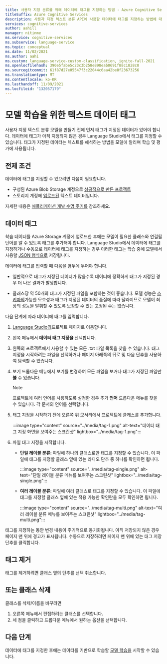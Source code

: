 ```yaml
---
title: 사용자 지정 분류를 위해 데이터에 태그를 지정하는 방법 - Azure Cognitive Services
titleSuffix: Azure Cognitive Services
description: 사용자 지정 텍스트 분류 API에 사용할 데이터에 태그를 지정하는 방법에 대해 알아봅니다.
services: cognitive-services
author: aahill
manager: nitinme
ms.service: cognitive-services
ms.subservice: language-service
ms.topic: conceptual
ms.date: 11/02/2021
ms.author: aahi
ms.custom: language-service-custom-classification, ignite-fall-2021
ms.openlocfilehash: 390e5fabe5c23c3b258e898eab0691f88c1828c0
ms.sourcegitcommit: 61f87d27e05547f3c22044c6aa42be8f23673256
ms.translationtype: MT
ms.contentlocale: ko-KR
ms.lasthandoff: 11/09/2021
ms.locfileid: "132057179"
---
```

# <a name="tag-text-data-for-training-your-model"></a>모델 학습을 위한 텍스트 데이터 태그 

사용자 지정 텍스트 분류 모델을 만들기 전에 먼저 태그가 지정된 데이터가 있어야 합니다. 데이터에 태그가 아직 지정되지 않은 경우 Language Studio에서 태그를 지정할 수 있습니다. 태그가 지정된 데이터는 텍스트를 해석하는 방법을 모델에 알리며 학습 및 평가에 사용됩니다.

## <a name="prerequisites"></a>전제 조건

데이터에 태그를 지정할 수 있으려면 다음이 필요합니다.
* 구성된 Azure Blob Storage 계정으로 [성공적으로 만든 프로젝트](create-project.md) 
* 스토리지 계정에 [업로드된](create-project.md#prepare-training-data) 텍스트 데이터입니다.

자세한 내용은 [애플리케이션 개발 수명 주기를](../overview.md#project-development-lifecycle) 참조하세요.

<!--Tagging your data will let you [train your model](train-model.md), [evaluate it](train-model.md), and use it to [classify text](call-api.md).-->

## <a name="tag-your-data"></a>데이터 태그

학습 데이터를 Azure Storage 계정에 업로드한 후에는 모델이 필요한 클래스와 연결될 단어를 알 수 있도록 태그를 추가해야 합니다. Language Studio에서 데이터에 태그를 지정하거나 수동으로 데이터에 태그를 지정하는 경우 이러한 태그는 학습 중에 모델에서 사용할 [JSON 형식으로](../concepts/data-formats.md) 저장됩니다. 

데이터에 태그를 입력할 때 다음을 염두에 두어야 합니다.

* 일반적으로 태그가 지정된 데이터가 많을수록 데이터에 정확하게 태그가 지정된 경우 더 나은 결과가 발생합니다.

* 클래스당 약 50개의 태그가 지정된 파일을 포함하는 것이 좋습니다. 모델 성능은 [스키마의](design-schema.md)가능한 모호성과 태그가 지정된 데이터의 품질에 따라 달라지므로 모델이 최상의 성능을 발휘할 수 있도록 보장할 수 있는 고정된 수는 없습니다.

다음 단계에 따라 데이터에 태그를 입력합니다.

1. [Language Studio의](https://aka.ms/custom-classification)프로젝트 페이지로 이동합니다.

1. 왼쪽 메뉴에서 **데이터 태그 지정을** 선택합니다.

3. 왼쪽의 프로젝트에서 사용할 수 있는 모든 .txt 파일 목록을 찾을 수 있습니다. 태그 지정을 시작하려는 파일을 선택하거나 페이지 아래쪽의 뒤로 및 다음 단추를 사용하여 탐색할 수 있습니다.  
    
4.  보기 드롭다운 메뉴에서 보기를 변경하여 모든 파일을 보거나 태그가 지정된 파일만 **볼** 수 있습니다. 

    > [!NOTE]
    > 프로젝트에 여러 언어를 사용하도록 설정한 경우 추가 **언어** 드롭다운 메뉴를 찾을 수 있습니다. 각 문서의 언어를 선택합니다.

5. 태그 지정을 시작하기 전에 오른쪽 위 모서리에서 프로젝트에 클래스를 추가합니다.


    :::image type="content" source="../media/tag-1.png" alt-text="데이터 태그 지정 화면을 보여주는 스크린샷" lightbox="../media/tag-1.png":::

6. 파일 태그 지정을 시작합니다.

    * **단일 레이블 분류:** 파일에 하나의 클래스로만 태그를 지정할 수 있습니다. 이 파일에 태그를 지정할 클래스 옆에 있는 라디오 단추 중 하나를 확인하면 됩니다.

      :::image type="content" source="../media/tag-single.png" alt-text="단일 레이블 분류 메뉴를 보여주는 스크린샷" lightbox="../media/tag-single.png":::

    * **여러 레이블 분류:** 파일에 여러 클래스로 태그를 지정할 수 있습니다. 이 파일에 태그를 지정할 클래스 옆에 있는 적용 가능한 확인란을 모두 확인하면 됩니다.

      :::image type="content" source="../media/tag-multi.png" alt-text="여러 레이블 분류 메뉴를 보여주는 스크린샷" lightbox="../media/tag-multi.png":::

태그를 지정하는 동안 변경 내용이 주기적으로 동기화됩니다. 아직 저장되지 않은 경우 페이지 맨 위에 경고가 표시됩니다. 수동으로 저장하려면 페이지 맨 위에 있는 태그 저장 단추를 클릭합니다.

## <a name="remove-tags"></a>태그 제거

태그를 제거하려면 클래스 옆의 단추를 선택 취소합니다.

## <a name="delete-or-classes"></a>또는 클래스 삭제

클래스를 삭제/이름을 바꾸려면

1. 오른쪽 메뉴에서 편집하려는 클래스를 선택합니다.
2. 세 점을 클릭하고 드롭다운 메뉴에서 원하는 옵션을 선택합니다.

## <a name="next-steps"></a>다음 단계

데이터에 태그를 지정한 후에는 데이터를 기반으로 학습할 [모델 학습을](train-model.md) 시작할 수 있습니다.
